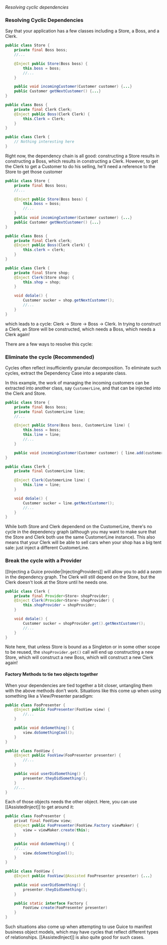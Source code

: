 _Resolving cyclic dependencies_              
### Resolving Cyclic Dependencies 

Say that your application has a few classes including a Store, a Boss, and a Clerk.

```java
public class Store {
  	private final Boss boss;
  	//...

	@Inject public Store(Boss boss) {
 		this.boss = boss;
 		//...
	}

	public void incomingCustomer(Customer customer) {...}
	public Customer getNextCustomer() {...}
}

public class Boss {
	private final Clerk Clerk;
	@Inject public Boss(Clerk Clerk) {
		this.Clerk = Clerk;
	}
}

public class Clerk {
	// Nothing interesting here
}
```

Right now, the dependency chain is all good: constructing a Store results in constructing a Boss, which results in constructing a Clerk. However, to get the Clerk to get a Customer to do his selling, he'll need a reference to the Store to get those customer

```java
public class Store {
  	private final Boss boss;
  	//...

	@Inject public Store(Boss boss) {
 		this.boss = boss;
 		//...
	}
	public void incomingCustomer(Customer customer) {...}
	public Customer getNextCustomer() {...}
}

public class Boss {
	private final Clerk clerk;
	@Inject public Boss(Clerk clerk) {
		this.clerk = clerk;
	}
}

public class Clerk {
	private final Store shop;
	@Inject Clerk(Store shop) {
		this.shop = shop;
	}

	void doSale() {
		Customer sucker = shop.getNextCustomer();
		//...
	}
}
```

which leads to a cycle: Clerk -> Store -> Boss -> Clerk. In trying to construct a Clerk, an Store will be constructed, which needs a Boss, which needs a Clerk again! 

There are a few ways to resolve this cycle:

### Eliminate the cycle (Recommended) 

Cycles often reflect insufficiently granular decomposition.  To eliminate such cycles, extract the Dependency Case into a separate class.

In this example, the work of managing the incoming customers can be extracted into another class, say `CustomerLine`, and that can be injected into the Clerk and Store.

```java
public class Store {
  	private final Boss boss;
  	private final CustomerLine line;
  	//...

	@Inject public Store(Boss boss, CustomerLine line) {
 		this.boss = boss; 
 		this.line = line;
 		//...
	}

	public void incomingCustomer(Customer customer) { line.add(customer); }	
}

public class Clerk {
	private final CustomerLine line;

	@Inject Clerk(CustomerLine line) {
		this.line = line;
	}

	void doSale() {
		Customer sucker = line.getNextCustomer();
		//...
	}
}
```

While both Store and Clerk dependend on the CustomerLine, there's no cycle in the dependency graph (although you may want to make sure that the Store and Clerk both use the same CustomerLine instance). This also means that your Clerk will be able to sell cars when your shop has a big tent sale: just inject a different CustomerLine.

### Break the cycle with a Provider 
[[Injecting a Guice provider|InjectingProviders]] will allow you to add a _seam_ in the dependency graph. The Clerk will still depend on the Store, but the Clerk doesn't look at the Store until he needs one.
```java
public class Clerk {
	private final Provider<Store> shopProvider;
	@Inject Clerk(Provider<Store> shopProvider) {
		this.shopProvider = shopProvider;
	}

	void doSale() {
		Customer sucker = shopProvider.get().getNextCustomer();
		//...
	}
}
```

Note here, that unless Store is bound as a Singleton or in some other scope to be reused, the `shopProvider.get()` call will end up constructing a new Store, which will construct a new Boss, which will construct a new Clerk again!

#### Factory Methods to tie two objects together

When your dependencies are tied together a bit closer, untangling them with the above methods don't work. Situations like this come up when using something like a View/Presenter paradigm:

```java
public class FooPresenter {
	@Inject public FooPresenter(FooView view) {
		//...
	}

	public void doSomething() {
		view.doSomethingCool();
	}
}

public class FooView {
	@Inject public FooView(FooPresenter presenter) {
		//...
	}

	public void userDidSomething() {
		presenter.theyDidSomething();
	}
	//...
}
```

Each of those objects needs the other object. Here, you can use [[AssistedInject]] to get around it:

```java
public class FooPresenter {
	privat final FooView view;
	@Inject public FooPresenter(FooView.Factory viewMaker) {
		view = viewMaker.create(this);
	}

	public void doSomething() {
	//...
		view.doSomethingCool();
	}
}

public class FooView {
	@Inject public FooView(@Assisted FooPresenter presenter) {...}

	public void userDidSomething() {
		presenter.theyDidSomething();
	}

	public static interface Factory {
		FooView create(FooPresenter presenter)
	}
}
```

Such situations also come up when attempting to use Guice to manifest business object models, which may have cycles that reflect different types of relationships.  [[AssistedInject]] is also quite good for such cases.